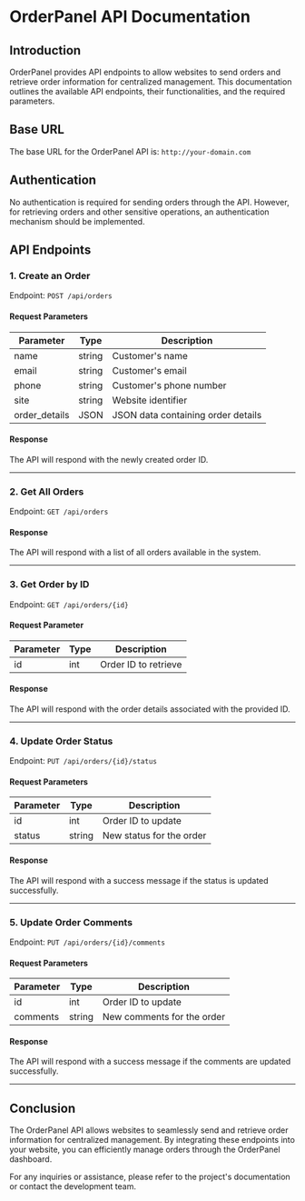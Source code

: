 # OrderPanel API Documentation

## Introduction

OrderPanel provides API endpoints to allow websites to send orders and retrieve order information for centralized management. This documentation outlines the available API endpoints, their functionalities, and the required parameters.

## Base URL

The base URL for the OrderPanel API is: `http://your-domain.com`

## Authentication

No authentication is required for sending orders through the API. However, for retrieving orders and other sensitive operations, an authentication mechanism should be implemented.

## API Endpoints

### 1. Create an Order

Endpoint: `POST /api/orders`

#### Request Parameters

| Parameter     | Type     | Description                           |
|---------------|----------|---------------------------------------|
| name          | string   | Customer's name                       |
| email         | string   | Customer's email                      |
| phone         | string   | Customer's phone number               |
| site          | string   | Website identifier                    |
| order_details | JSON     | JSON data containing order details    |

#### Response

The API will respond with the newly created order ID.

---

### 2. Get All Orders

Endpoint: `GET /api/orders`

#### Response

The API will respond with a list of all orders available in the system.

---

### 3. Get Order by ID

Endpoint: `GET /api/orders/{id}`

#### Request Parameter

| Parameter | Type   | Description         |
|-----------|--------|---------------------|
| id        | int    | Order ID to retrieve|

#### Response

The API will respond with the order details associated with the provided ID.

---

### 4. Update Order Status

Endpoint: `PUT /api/orders/{id}/status`

#### Request Parameters

| Parameter | Type    | Description                 |
|-----------|---------|-----------------------------|
| id        | int     | Order ID to update          |
| status    | string  | New status for the order    |

#### Response

The API will respond with a success message if the status is updated successfully.

---

### 5. Update Order Comments

Endpoint: `PUT /api/orders/{id}/comments`

#### Request Parameters

| Parameter | Type    | Description                   |
|-----------|---------|-------------------------------|
| id        | int     | Order ID to update            |
| comments  | string  | New comments for the order    |

#### Response

The API will respond with a success message if the comments are updated successfully.

---

## Conclusion

The OrderPanel API allows websites to seamlessly send and retrieve order information for centralized management. By integrating these endpoints into your website, you can efficiently manage orders through the OrderPanel dashboard.

For any inquiries or assistance, please refer to the project's documentation or contact the development team.
